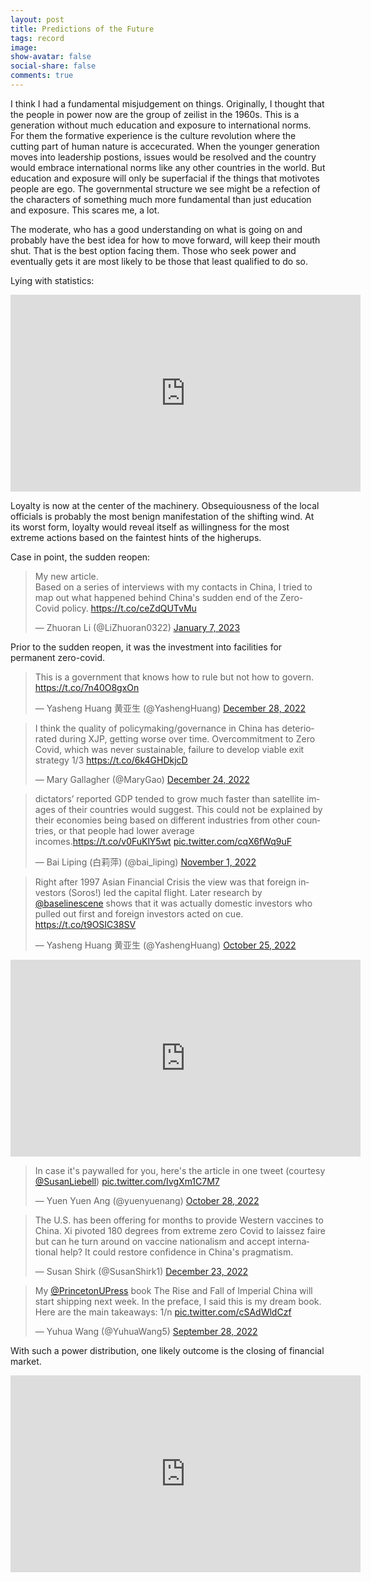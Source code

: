 ```yaml
---
layout: post
title: Predictions of the Future
tags: record
image:
show-avatar: false
social-share: false
comments: true
---
```


I think I had a fundamental misjudgement on things. Originally, I thought that the people in power now are the group of zeilist in the 1960s. This is a generation without much education and exposure to international norms. For them the formative experience is the culture revolution where the cutting part of human nature is accecurated. When the younger generation moves into leadership postions, issues would be resolved and the country would embrace international norms like any other countries in the world. But education and exposure will only be superfacial if the things that motivotes people are ego. The governmental structure we see might be a refection of the characters of something much more fundamental than just education and exposure. This scares me, a lot. 

The moderate, who has a good understanding on what is going on and probably have the best idea for how to move forward, will keep their mouth shut. That is the best option facing them. Those who seek power and eventually gets it are most likely to be those that least qualified to do so.


Lying with statistics:

<iframe width="560" height="315" src="https://www.youtube.com/embed/ay9xnq7uhkM" title="YouTube video player" frameborder="0" allow="accelerometer; autoplay; clipboard-write; encrypted-media; gyroscope; picture-in-picture" allowfullscreen></iframe>

Loyalty is now at the center of the machinery.  Obsequiousness of the local officials is probably the most benign manifestation of the shifting wind.  At its worst form, loyalty would reveal itself as willingness for the most extreme actions based on the faintest hints of the higherups.

Case in point, the sudden reopen:
<blockquote class="twitter-tweet"><p lang="en" dir="ltr">My new article. <br>Based on a series of interviews with my contacts in China, I tried to map out what happened behind China&#39;s sudden end of the Zero-Covid policy. <a href="https://t.co/ceZdQUTvMu">https://t.co/ceZdQUTvMu</a></p>&mdash; Zhuoran Li (@LiZhuoran0322) <a href="https://twitter.com/LiZhuoran0322/status/1611825411603992576?ref_src=twsrc%5Etfw">January 7, 2023</a></blockquote> <script async src="https://platform.twitter.com/widgets.js" charset="utf-8"></script> 
Prior to the sudden reopen, it was the investment into facilities for permanent zero-covid.
<blockquote class="twitter-tweet"><p lang="en" dir="ltr">This is a government that knows how to rule but not how to govern. <a href="https://t.co/7n40O8gxOn">https://t.co/7n40O8gxOn</a></p>&mdash; Yasheng Huang 黄亚生 (@YashengHuang) <a href="https://twitter.com/YashengHuang/status/1608194697645772801?ref_src=twsrc%5Etfw">December 28, 2022</a></blockquote> <script async src="https://platform.twitter.com/widgets.js" charset="utf-8"></script> 

<blockquote class="twitter-tweet"><p lang="en" dir="ltr">I think the quality of policymaking/governance in China has deteriorated during XJP, getting worse over time. Overcommitment to Zero Covid, which was never sustainable, failure to develop viable exit strategy 1/3 <a href="https://t.co/6k4GHDkjcD">https://t.co/6k4GHDkjcD</a></p>&mdash; Mary Gallagher (@MaryGao) <a href="https://twitter.com/MaryGao/status/1606644440415846403?ref_src=twsrc%5Etfw">December 24, 2022</a></blockquote> <script async src="https://platform.twitter.com/widgets.js" charset="utf-8"></script> 


<blockquote class="twitter-tweet"><p lang="en" dir="ltr">dictators’ reported GDP tended to grow much faster than satellite images of their countries would suggest. This could not be explained by their economies being based on different industries from other countries, or that people had lower average incomes.<a href="https://t.co/v0FuKlY5wt">https://t.co/v0FuKlY5wt</a> <a href="https://t.co/cqX6fWq9uF">pic.twitter.com/cqX6fWq9uF</a></p>&mdash; Bai Liping (白莉萍) (@bai_liping) <a href="https://twitter.com/bai_liping/status/1587285302242168832?ref_src=twsrc%5Etfw">November 1, 2022</a></blockquote> <script async src="https://platform.twitter.com/widgets.js" charset="utf-8"></script> 


<blockquote class="twitter-tweet"><p lang="en" dir="ltr">Right after 1997 Asian Financial Crisis the view was that foreign investors (Soros!) led the capital flight. Later research by ⁦<a href="https://twitter.com/baselinescene?ref_src=twsrc%5Etfw">@baselinescene</a>⁩ shows that it was actually domestic investors who pulled out first and foreign investors acted on cue. <a href="https://t.co/t9OSIC38SV">https://t.co/t9OSIC38SV</a></p>&mdash; Yasheng Huang 黄亚生 (@YashengHuang) <a href="https://twitter.com/YashengHuang/status/1584892207529709568?ref_src=twsrc%5Etfw">October 25, 2022</a></blockquote> <script async src="https://platform.twitter.com/widgets.js" charset="utf-8"></script> 

<iframe width="560" height="315" src="https://www.youtube.com/embed/c2bYJpx5W0g" title="YouTube video player" frameborder="0" allow="accelerometer; autoplay; clipboard-write; encrypted-media; gyroscope; picture-in-picture" allowfullscreen></iframe>

<blockquote class="twitter-tweet"><p lang="en" dir="ltr">In case it&#39;s paywalled for you, here&#39;s the article in one tweet (courtesy <a href="https://twitter.com/SusanLiebell?ref_src=twsrc%5Etfw">@SusanLiebell</a>) <a href="https://t.co/IvgXm1C7M7">pic.twitter.com/IvgXm1C7M7</a></p>&mdash; Yuen Yuen Ang (@yuenyuenang) <a href="https://twitter.com/yuenyuenang/status/1585988969799352322?ref_src=twsrc%5Etfw">October 28, 2022</a></blockquote> <script async src="https://platform.twitter.com/widgets.js" charset="utf-8"></script> 

<blockquote class="twitter-tweet"><p lang="en" dir="ltr">The U.S. has been offering for months to provide Western vaccines to China. Xi pivoted 180 degrees from extreme zero Covid to laissez faire but can he turn around on vaccine nationalism and accept international help? It could restore confidence in China&#39;s pragmatism.</p>&mdash; Susan Shirk (@SusanShirk1) <a href="https://twitter.com/SusanShirk1/status/1606362661104386048?ref_src=twsrc%5Etfw">December 23, 2022</a></blockquote> <script async src="https://platform.twitter.com/widgets.js" charset="utf-8"></script> 

<blockquote class="twitter-tweet"><p lang="en" dir="ltr">My <a href="https://twitter.com/PrincetonUPress?ref_src=twsrc%5Etfw">@PrincetonUPress</a> book The Rise and Fall of Imperial China will start shipping next week. In the preface, I said this is my dream book. Here are the main takeaways: 1/n <a href="https://t.co/cSAdWldCzf">pic.twitter.com/cSAdWldCzf</a></p>&mdash; Yuhua Wang (@YuhuaWang5) <a href="https://twitter.com/YuhuaWang5/status/1575132726671204353?ref_src=twsrc%5Etfw">September 28, 2022</a></blockquote> <script async src="https://platform.twitter.com/widgets.js" charset="utf-8"></script> 

With such a power distribution, one likely outcome is the closing of financial market. 
<iframe width="560" height="315" src="https://www.youtube.com/embed/x8HjT_nKc2g" title="YouTube video player" frameborder="0" allow="accelerometer; autoplay; clipboard-write; encrypted-media; gyroscope; picture-in-picture; web-share" allowfullscreen></iframe>


